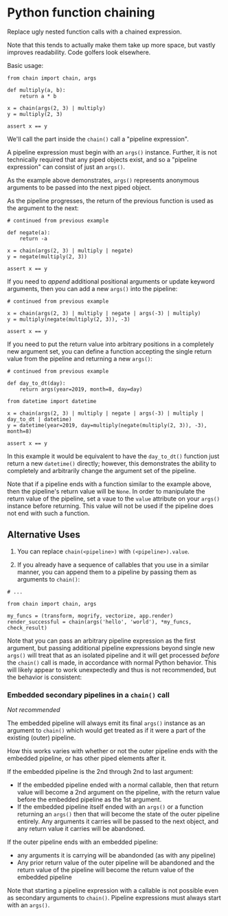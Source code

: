 # Python function chaining

Replace ugly nested function calls with a chained expression.

Note that this tends to actually make them take up more space, but vastly
improves readability. Code golfers look elsewhere.

Basic usage:

```
from chain import chain, args

def multiply(a, b):
    return a * b

x = chain(args(2, 3) | multiply)
y = multiply(2, 3)

assert x == y
```

We'll call the part inside the `chain()` call a "pipeline expression".

A pipeline expression must begin with an `args()` instance. Further, it is not
technically required that any piped objects exist, and so a "pipeline
expression" can consist of just an `args()`.

As the example above demonstrates, `args()` represents anonymous arguments to
be passed into the next piped object.

As the pipeline progresses, the return of the previous function is used as the
argument to the next:

```
# continued from previous example

def negate(a):
    return -a

x = chain(args(2, 3) | multiply | negate)
y = negate(multiply(2, 3))

assert x == y
```

If you need to *append* additional positional arguments or update keyword
arguments, then you can add a new `args()` into the pipeline:

```
# continued from previous example

x = chain(args(2, 3) | multiply | negate | args(-3) | multiply)
y = multiply(negate(multiply(2, 3)), -3)

assert x == y
```

If you need to put the return value into arbitrary positions in a completely
new argument set, you can define a function accepting the single return value
from the pipeline and returning a new `args()`:

```
# continued from previous example

def day_to_dt(day):
    return args(year=2019, month=8, day=day)

from datetime import datetime

x = chain(args(2, 3) | multiply | negate | args(-3) | multiply | day_to_dt | datetime)
y = datetime(year=2019, day=multiply(negate(multiply(2, 3)), -3), month=8)

assert x == y
```

In this example it would be equivalent to have the `day_to_dt()` function just
return a new `datetime()` directly; however, this demonstrates the ability to
completely and arbitrarily change the argument set of the pipeline.

Note that if a pipeline ends with a function similar to the example above, then
the pipeline's return value will be `None`. In order to manipulate the return
value of the pipeline, set a vaue to the `value` attribute on your `args()`
instance before returning. This value will not be used if the pipeline
does not end with such a function.


## Alternative Uses

1. You can replace `chain(<pipeline>)` with `(<pipeline>).value`.

2. If you already have a sequence of callables that you use in a similar manner,
you can append them to a pipeline by passing them as arguments to `chain()`:

```
# ...

from chain import chain, args

my_funcs = (transform, mogrify, vectorize, app.render)
render_successful = chain(args('hello', 'world'), *my_funcs, check_result)
```

Note that you can pass an arbitrary pipeline expression as the first argument,
but passing additional pipeline expressions beyond single new `args()` will
treat that as an isolated pipeline and it will get processed *before* the
`chain()` call is made, in accordance with normal Python behavior. This will
likely appear to work unexpectedly and thus is not recommended, but the
behavior is consistent:

### Embedded secondary pipelines in a `chain()` call

*Not recommended*

The embedded pipeline will always emit its final `args()` instance as an
argument to `chain()` which would get treated as if it were a part of the
existing (outer) pipeline.

How this works varies with whether or not the outer pipeline ends with the
embedded pipeline, or has other piped elements after it.

If the embedded pipeline is the 2nd through 2nd to last argument:
* If the embedded pipeline ended with a normal callable, then that return
  value will become a 2nd argument on the pipeline, with the return value
  before the embedded pipeline as the 1st argument.
* If the embedded pipeline itself ended with an `args()` or a function
  returning an `args()` then that will become the state of the outer pipeline
  entirely. Any arguments it carries will be passed to the next object, and
  any return value it carries will be abandoned.

If the outer pipeline ends with an embedded pipeline:
* any arguments it is carrying will be abandonded (as with any pipeline)
* Any prior return value of the outer pipeline will be abandoned and the return
  value of the pipeline will become the return value of the embedded pipeline

Note that starting a pipeline expression with a callable is not possible even
as secondary arguments to `chain()`. Pipeline expressions must always start
with an `args()`.
